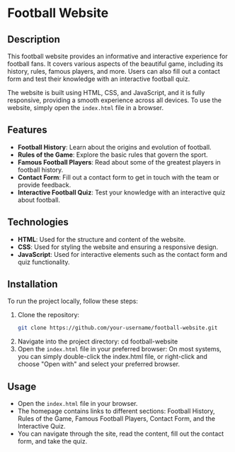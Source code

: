 # Football Website

## Description
This football website provides an informative and interactive experience for football fans. It covers various aspects of the beautiful game, including its history, rules, famous players, and more. Users can also fill out a contact form and test their knowledge with an interactive football quiz.

The website is built using HTML, CSS, and JavaScript, and it is fully responsive, providing a smooth experience across all devices. To use the website, simply open the `index.html` file in a browser.

## Features
- **Football History**: Learn about the origins and evolution of football.
- **Rules of the Game**: Explore the basic rules that govern the sport.
- **Famous Football Players**: Read about some of the greatest players in football history.
- **Contact Form**: Fill out a contact form to get in touch with the team or provide feedback.
- **Interactive Football Quiz**: Test your knowledge with an interactive quiz about football.

## Technologies
- **HTML**: Used for the structure and content of the website.
- **CSS**: Used for styling the website and ensuring a responsive design.
- **JavaScript**: Used for interactive elements such as the contact form and quiz functionality.

## Installation
To run the project locally, follow these steps:

1. Clone the repository:
   ```bash
   git clone https://github.com/your-username/football-website.git
2. Navigate into the project directory:
   cd football-website
3. Open the `index.html` file in your preferred browser:
   On most systems, you can simply double-click the index.html file, or right-click and choose "Open with" and select your preferred browser.

## Usage
- Open the `index.html` file in your browser.
- The homepage contains links to different sections: Football History, Rules of the Game, Famous Football Players, Contact Form, and the Interactive Quiz.
- You can navigate through the site, read the content, fill out the contact form, and take the quiz.
